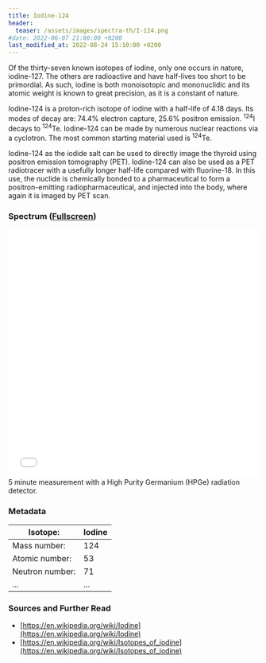 ```yaml
---
title: Iodine-124
header:
  teaser: /assets/images/spectra-th/I-124.png
#date: 2022-06-07 21:00:00 +0200
last_modified_at: 2022-08-24 15:10:00 +0200
---
```


Of the thirty-seven known isotopes of iodine, only one occurs in nature, iodine-127. The others are radioactive and have half-lives too short to be primordial. As such, iodine is both monoisotopic and mononuclidic and its atomic weight is known to great precision, as it is a constant of nature.

Iodine-124 is a proton-rich isotope of iodine with a half-life of 4.18 days. Its modes of decay are: 74.4% electron capture, 25.6% positron emission. <sup>124</sup>I decays to <sup>124</sup>Te. Iodine-124 can be made by numerous nuclear reactions via a cyclotron. The most common starting material used is <sup>124</sup>Te.

Iodine-124 as the iodide salt can be used to directly image the thyroid using positron emission tomography (PET). Iodine-124 can also be used as a PET radiotracer with a usefully longer half-life compared with fluorine-18. In this use, the nuclide is chemically bonded to a pharmaceutical to form a positron-emitting radiopharmaceutical, and injected into the body, where again it is imaged by PET scan.

### Spectrum ([Fullscreen](/assets/spectra/I-124.html))

<iframe width="100%" height="500" src="/assets/spectra/I-124.html" title="I-124 gamma spectrum" frameborder="0" allowfullscreen></iframe>
5 minute measurement with a High Purity Germanium (HPGe) radiation detector.

### Metadata

| Isotope:        | Iodine |
| --------------- | ------ |
| Mass number:    | 124    |
| Atomic number:  | 53     |
| Neutron number: | 71     |
| ...             | ...    |

### Sources and Further Read

- [https://en.wikipedia.org/wiki/Iodine](https://en.wikipedia.org/wiki/Iodine)
- [https://en.wikipedia.org/wiki/Isotopes_of_iodine](https://en.wikipedia.org/wiki/Isotopes_of_iodine)
